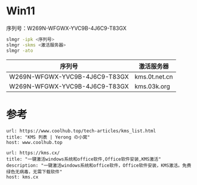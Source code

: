 # Win11

序列号：W269N-WFGWX-YVC9B-4J6C9-T83GX

```bash
slmgr -ipk <序列号>
slmgr -skms <激活服务器>
slmgr -ato
```

| 序列号                           | 激活服务器         |
| ----------------------------- | ------------- |
| W269N-WFGWX-YVC9B-4J6C9-T83GX | kms.0t.net.cn |
| W269N-WFGWX-YVC9B-4J6C9-T83GX | kms.03k.org   |

# 参考

```cardlink
url: https://www.coolhub.top/tech-articles/kms_list.html
title: "KMS 列表 | Yerong の小窝"
host: www.coolhub.top
```


```cardlink
url: https://kms.cx/
title: "一键激活windows系统和office软件,Office软件安装,KMS激活"
description: "一键激活windows系统和office软件，Office软件安装，KMS激活。免费绿色无病毒，无需下载软件"
host: kms.cx
```
